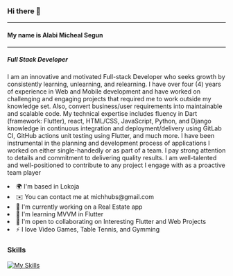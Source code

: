 ### Hi there 👋
<hr>

<h4>My name is <strong> Alabi Micheal Segun </strong> </h4>
<hr>

<h5>Full Stack Developer</h5>
<p>
I am an innovative and motivated Full-stack Developer who seeks growth by consistently learning, unlearning, and relearning. I have over four (4) years of experience in Web and Mobile development and have worked on challenging and engaging projects that required me to work outside my knowledge set. Also, convert business/user requirements into maintainable and scalable code. My technical expertise includes fluency in Dart (framework: Flutter), react, HTML/CSS, JavaScript, Python, and Django knowledge in continuous integration and deployment/delivery using GitLab CI, GitHub actions unit testing using Flutter, and much more. I have been instrumental in the planning and development process of applications I worked on either single-handedly or as part of a team. I pay strong attention to details and commitment to delivering quality results. I am well-talented and well-positioned to contribute to any project I engage with as a proactive team player
</p>

<li>🌍  I'm based in Lokoja </li>
<li>✉️  You can contact me at michhubs@gmail.com</li>
<li>🚀  I'm currently working on a Real Estate app </li>
<li>🧠  I'm learning MVVM in Flutter</li>
<li>🤝  I'm open to collaborating on Interesting Flutter and Web Projects</li>
<li>⚡  I love Video Games, Table Tennis, and Gymming</li>

<h3>Skills</h3>

[![My Skills](https://skillicons.dev/icons?i=js,html,css,flutter,dart,python,django,react,firebase,postgres,mysql)](https://skillicons.dev)

<!--
**Shegzzy/Shegzzy** is a ✨ _special_ ✨ repository because its `README.md` (this file) appears on your GitHub profile.

Here are some ideas to get you started:

- 🔭 I’m currently working on ...
- 🌱 I’m currently learning ...
- 👯 I’m looking to collaborate on ...
- 🤔 I’m looking for help with ...
- 💬 Ask me about ...
- 📫 How to reach me: ...
- 😄 Pronouns: ...
- ⚡ Fun fact: ...
-->
